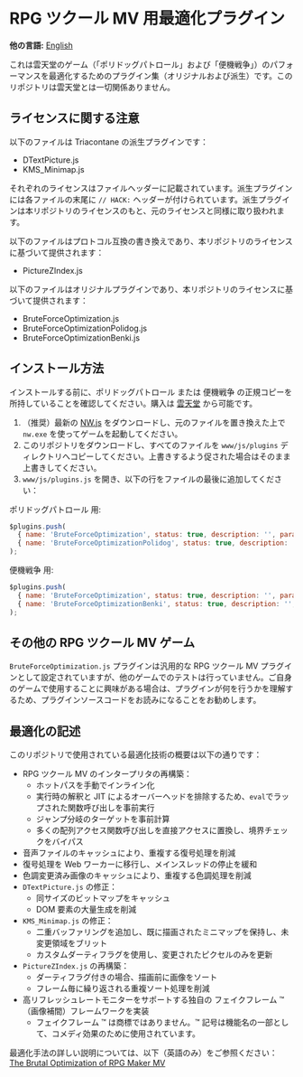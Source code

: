 # RPG ツクール MV 用最適化プラグイン

**他の言語:** [English](README.md)

これは雲天堂のゲーム（「ポリドッグパトロール」および「便機戦争」）のパフォーマンスを最適化するためのプラグイン集（オリジナルおよび派生）です。このリポジトリは雲天堂とは一切関係ありません。

## ライセンスに関する注意

以下のファイルは Triacontane の派生プラグインです：

- DTextPicture.js
- KMS_Minimap.js

それぞれのライセンスはファイルヘッダーに記載されています。派生プラグインには各ファイルの末尾に `// HACK:` ヘッダーが付けられています。派生プラグインは本リポジトリのライセンスのもと、元のライセンスと同様に取り扱われます。

以下のファイルはプロトコル互換の書き換えであり、本リポジトリのライセンスに基づいて提供されます：

- PictureZIndex.js

以下のファイルはオリジナルプラグインであり、本リポジトリのライセンスに基づいて提供されます：

- BruteForceOptimization.js
- BruteForceOptimizationPolidog.js
- BruteForceOptimizationBenki.js

## インストール方法

インストールする前に、ポリドッグパトロール または 便機戦争 の正規コピーを所持していることを確認してください。購入は [雲天堂](https://www.untendo.com/) から可能です。

1. （推奨）最新の [NW.js](https://nwjs.io/) をダウンロードし、元のファイルを置き換えた上で `nw.exe` を使ってゲームを起動してください。
2. このリポジトリをダウンロードし、すべてのファイルを `www/js/plugins` ディレクトリへコピーしてください。上書きするよう促された場合はそのまま上書きしてください。
3. `www/js/plugins.js` を開き、以下の行をファイルの最後に追加してください：

ポリドッグパトロール 用:

```js
$plugins.push(
  { name: 'BruteForceOptimization', status: true, description: '', parameters: {} },
  { name: 'BruteForceOptimizationPolidog', status: true, description: '', parameters: {} }
);
```

便機戦争 用:

```js
$plugins.push(
  { name: 'BruteForceOptimization', status: true, description: '', parameters: {} },
  { name: 'BruteForceOptimizationBenki', status: true, description: '', parameters: {} }
);
```

## その他の RPG ツクール MV ゲーム

`BruteForceOptimization.js` プラグインは汎用的な RPG ツクール MV プラグインとして設定されていますが、他のゲームでのテストは行っていません。ご自身のゲームで使用することに興味がある場合は、プラグインが何を行うかを理解するため、プラグインソースコードをお読みになることをお勧めします。

## 最適化の記述

このリポジトリで使用されている最適化技術の概要は以下の通りです：

- RPG ツクール MV のインタープリタの再構築：
  - ホットパスを手動でインライン化
  - 実行時の解釈と JIT によるオーバーヘッドを排除するため、`eval`でラップされた関数呼び出しを事前実行
  - ジャンプ分岐のターゲットを事前計算
  - 多くの配列アクセス関数呼び出しを直接アクセスに置換し、境界チェックをバイパス
- 音声ファイルのキャッシュにより、重複する復号処理を削減
- 復号処理を Web ワーカーに移行し、メインスレッドの停止を緩和
- 色調変更済み画像のキャッシュにより、重複する色調処理を削減
- `DTextPicture.js` の修正：
  - 同サイズのビットマップをキャッシュ
  - DOM 要素の大量生成を削減
- `KMS_Minimap.js` の修正：
  - 二重バッファリングを追加し、既に描画されたミニマップを保持し、未変更領域をブリット
  - カスタムダーティフラグを使用し、変更されたピクセルのみを更新
- `PictureZIndex.js` の再構築：
  - ダーティフラグ付きの場合、描画前に画像をソート
  - フレーム毎に繰り返される重複ソート処理を削減
- 高リフレッシュレートモニターをサポートする独自の フェイクフレーム ™（画像補間）フレームワークを実装
  - フェイクフレーム ™ は商標ではありません。™ 記号は機能名の一部として、コメディ効果のために使用されています。

最適化手法の詳しい説明については、以下（英語のみ）をご参照ください：
[The Brutal Optimization of RPG Maker MV](https://tsdo.in/blog/optimizing-rmmv/)
